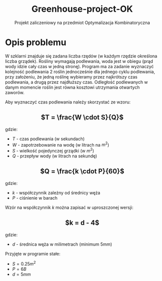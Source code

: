 <div align="center">
  <h1>Greenhouse-project-OK</h1>
  <p>Projekt zaliczeniowy na przedmiot Optymalizacja Kombinatoryczna</p>
</div> 

# Opis problemu
W szklarni znajduje się zadana liczba rzędów (w każdym rzędzie określona liczba grządek). Rośliny wymagają podlewania, woda jest w obiegu (prąd wody idzie cały czas w jedną stronę). Program ma za zadanie wyznaczyć kolejność podlewania 2 roślin jednocześnie dla jednego cyklu podlewania, przy założeniu, że jedną roślinę wybieramy przez najkrótszy czas podlewania, a drugą przez najdłuższy czas. Odległość podlewanych w danym momencie roślin jest równa kosztowi utrzymania otwartych zaworów. 

Aby wyznaczyć czas podlewania należy skorzystać ze wzoru:

<div align="center">
  <h2>$T = \frac{W \cdot S}{Q}$</h2>
</div> 

gdzie:
  * $T$ - czas podlewania (w sekundach)
  * $W$ - zapotrzebowanie na wodę (w litrach na $m^2$)
  * $S$ - wielkość pojedynczej grządki (w $m^2$)
  * $Q$ - przepływ wody (w litrach na sekundę)

<div align="center">
  <h2>$Q = \frac{k \cdot P}{60}$</h2>
</div> 

gdzie:
  * $k$ - współczynnik zależny od średnicy węża
  * $P$ - ciśnienie w barach

Wzór na współczynnik $k$ można zapisać w uproszczonej wersji:

<div align="center">
  <h2>$k = d - 4$</h2>
</div> 

gdzie:
  * $d$ - średnica węża w milimetrach (minimum 5mm)

Przyjęte w programie stałe:
  * $S=0.25m^2$
  * $P=6B$
  * $d=5mm$
